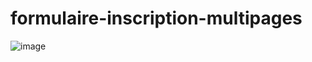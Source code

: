 # formulaire-inscription-multipages

![image](https://user-images.githubusercontent.com/47422853/93717869-ca7c1c00-fb78-11ea-8d41-cb2f52fc5fc5.png)
